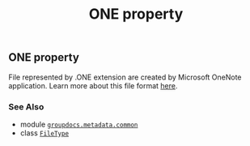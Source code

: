 ﻿---
title: ONE property
second_title: GroupDocs.Metadata for Python via .NET API References
description: 
type: docs
url: /python-net/groupdocs.metadata.common/filetype/one/
is_root: false
weight: 620
---

## ONE property


File represented by .ONE extension are created by Microsoft OneNote application.
Learn more about this file format
[here](https://wiki.fileformat.com/note-taking/one/).

### See Also
* module [`groupdocs.metadata.common`](../../)
* class [`FileType`](/metadata/python-net/groupdocs.metadata.common/filetype)

